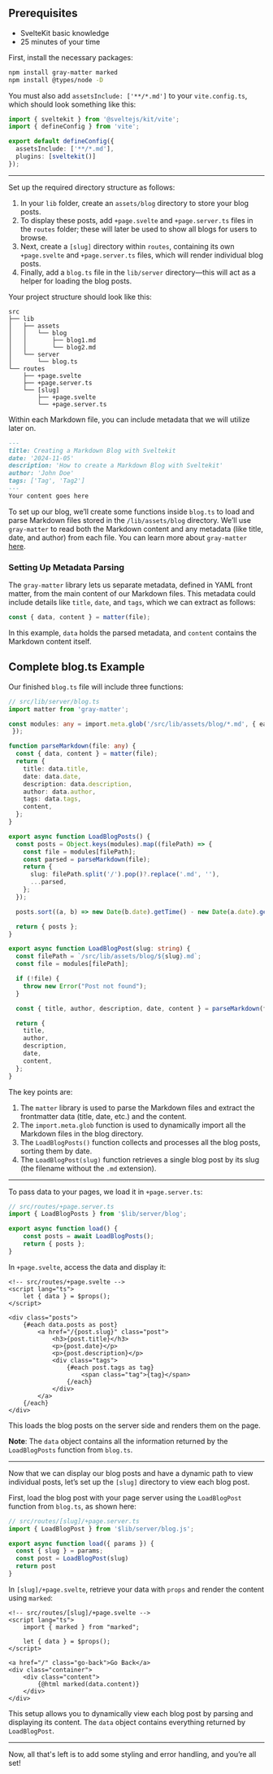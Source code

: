 
## Prerequisites
- SvelteKit basic knowledge
- 25 minutes of your time

First, install the necessary packages:

```bash
npm install gray-matter marked
npm install @types/node -D

```
You must also add `assetsInclude: ['**/*.md']` to your `vite.config.ts`, which should look something like this:

```typescript
import { sveltekit } from '@sveltejs/kit/vite';
import { defineConfig } from 'vite';

export default defineConfig({
  assetsInclude: ['**/*.md'],
  plugins: [sveltekit()]
});
```

---

Set up the required directory structure as follows:

1. In your `lib` folder, create an `assets/blog` directory to store your blog posts.
2. To display these posts, add `+page.svelte` and `+page.server.ts` files in the `routes` folder; these will later be used to show all blogs for users to browse.
3. Next, create a `[slug]` directory within `routes`, containing its own `+page.svelte` and `+page.server.ts` files, which will render individual blog posts.
4. Finally, add a `blog.ts` file in the `lib/server` directory—this will act as a helper for loading the blog posts.

Your project structure should look like this:

```
src
├── lib
│   ├── assets
│   │   └── blog
│   │       ├── blog1.md 
│   │       └── blog2.md
│   └── server
│       └── blog.ts
└── routes
    ├── +page.svelte 
    ├── +page.server.ts
    └── [slug]
        ├── +page.svelte 
        └── +page.server.ts
```

Within each Markdown file, you can include metadata that we will utilize later on.

```blog1.md
---
title: Creating a Markdown Blog with Sveltekit
date: '2024-11-05'
description: 'How to create a Markdown Blog with Sveltekit'
author: 'John Doe'
tags: ['Tag', 'Tag2']
---
Your content goes here
```
To set up our blog, we’ll create some functions inside `blog.ts` to load and parse Markdown files stored in the `/lib/assets/blog` directory. We’ll use `gray-matter` to read both the Markdown content and any metadata (like title, date, and author) from each file. You can learn more about `gray-matter` [here](https://www.npmjs.com/package/gray-matter).

### Setting Up Metadata Parsing

The `gray-matter` library lets us separate metadata, defined in YAML front matter, from the main content of our Markdown files. This metadata could include details like `title`, `date`, and `tags`, which we can extract as follows:

```typescript
const { data, content } = matter(file);
```

In this example, `data` holds the parsed metadata, and `content` contains the Markdown content itself.

## Complete blog.ts Example

Our finished `blog.ts` file will include three functions:

```typescript
// src/lib/server/blog.ts
import matter from 'gray-matter';

const modules: any = import.meta.glob('/src/lib/assets/blog/*.md', { eager: true, query: '?raw', import: 'default'
 });

function parseMarkdown(file: any) {
  const { data, content } = matter(file);
  return {
    title: data.title,
    date: data.date,
    description: data.description,
    author: data.author,
    tags: data.tags,
    content,
  };
}

export async function LoadBlogPosts() {
  const posts = Object.keys(modules).map((filePath) => {
    const file = modules[filePath];
    const parsed = parseMarkdown(file);
    return {
      slug: filePath.split('/').pop()?.replace('.md', ''),
      ...parsed,
    };
  });

  posts.sort((a, b) => new Date(b.date).getTime() - new Date(a.date).getTime());

  return { posts };
}

export async function LoadBlogPost(slug: string) {
  const filePath = `/src/lib/assets/blog/${slug}.md`;
  const file = modules[filePath];

  if (!file) {
    throw new Error("Post not found");
  }

  const { title, author, description, date, content } = parseMarkdown(file);

  return {
    title,
    author,
    description,
    date,
    content,
  };
}
```

The key points are:

1. The `matter` library is used to parse the Markdown files and extract the frontmatter data (title, date, etc.) and the content.
2. The `import.meta.glob` function is used to dynamically import all the Markdown files in the blog directory.
3. The `LoadBlogPosts()` function collects and processes all the blog posts, sorting them by date.
4. The `LoadBlogPost(slug)` function retrieves a single blog post by its slug (the filename without the `.md` extension).

---

To pass data to your pages, we load it in `+page.server.ts`:

```typescript
// src/routes/+page.server.ts
import { LoadBlogPosts } from '$lib/server/blog';

export async function load() {
    const posts = await LoadBlogPosts();
    return { posts };
}
```

In `+page.svelte`, access the data and display it:

```svelte
<!-- src/routes/+page.svelte -->
<script lang="ts">
    let { data } = $props();
</script>

<div class="posts">
    {#each data.posts as post}
        <a href="/{post.slug}" class="post">
            <h3>{post.title}</h3>
            <p>{post.date}</p>
            <p>{post.description}</p>
            <div class="tags">
                {#each post.tags as tag}
                    <span class="tag">{tag}</span>
                {/each}
            </div>
        </a>
    {/each}
</div>
```

This loads the blog posts on the server side and renders them on the page.

**Note**: The `data` object contains all the information returned by the `LoadBlogPosts` function from `blog.ts`. 

---

Now that we can display our blog posts and have a dynamic path to view individual posts, let’s set up the `[slug]` directory to view each blog post.

First, load the blog post with your page server using the `LoadBlogPost` function from `blog.ts`, as shown here:

```typescript
// src/routes/[slug]/+page.server.ts
import { LoadBlogPost } from '$lib/server/blog.js';

export async function load({ params }) {
  const { slug } = params;
  const post = LoadBlogPost(slug)
  return post
}
```

In `[slug]/+page.svelte`, retrieve your data with `props` and render the content using `marked`:

```svelte
<!-- src/routes/[slug]/+page.svelte -->
<script lang="ts">
    import { marked } from "marked";

    let { data } = $props();
</script>

<a href="/" class="go-back">Go Back</a>
<div class="container">
    <div class="content">
        {@html marked(data.content)}
    </div>
</div>

```

This setup allows you to dynamically view each blog post by parsing and displaying its content. The `data` object contains everything returned by `LoadBlogPost`.

---

Now, all that's left is to add some styling and error handling, and you’re all set!
